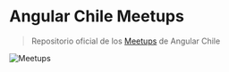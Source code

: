 # Angular Chile Meetups
> Repositorio oficial de los [Meetups](https://www.meetup.com/Angular-Chile/) de Angular Chile

![Meetups](https://nicoavila.s3.amazonaws.com/angular-chile/angular-chile-meetups-background.png)